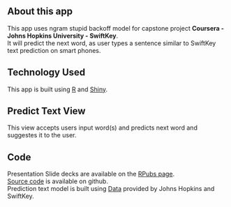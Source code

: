 ## About this app
This app uses ngram stupid backoff model for capstone project **Coursera - Johns Hopkins University - SwiftKey**.   
It will predict the next word, as user types a sentence similar to SwiftKey text prediction on smart phones.

## Technology Used
This app is built using [R](http://www.r-project.org/) and [Shiny](http://shiny.rstudio.com/). 

## Predict Text View
This view accepts users input word(s) and predicts next word and suggestes it to the user.

## Code
Presentation Slide decks are available on the [RPubs page](http://rpubs.com/krishnaitdbg/capstone).   
[Source code](https://github.com/krishnaitdbg/Text_Prediction) is available on github.           
Prediction text model is built using [Data](https://d396qusza40orc.cloudfront.net/dsscapstone/dataset/Coursera-SwiftKey.zip) provided by Johns Hopkins and SwiftKey.
